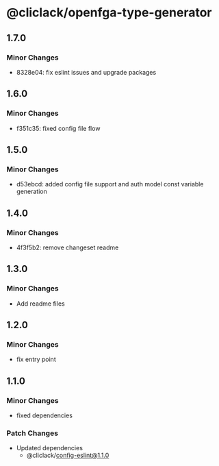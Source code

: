 # @cliclack/openfga-type-generator

## 1.7.0

### Minor Changes

- 8328e04: fix eslint issues and upgrade packages

## 1.6.0

### Minor Changes

- f351c35: fixed config file flow

## 1.5.0

### Minor Changes

- d53ebcd: added config file support and auth model const variable generation

## 1.4.0

### Minor Changes

- 4f3f5b2: remove changeset readme

## 1.3.0

### Minor Changes

- Add readme files

## 1.2.0

### Minor Changes

- fix entry point

## 1.1.0

### Minor Changes

- fixed dependencies

### Patch Changes

- Updated dependencies
  - @cliclack/config-eslint@1.1.0
